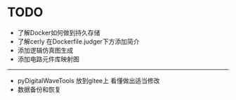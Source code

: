 # TODO

- 了解Docker如何做到持久存储
- 了解cerly 在Dockerfile.judger下方添加简介
- 添加逻辑仿真图生成
- 添加电路元件库映射图

---

- pyDigitalWaveTools 放到gitee上 看懂做出适当修改
- 数据备份和恢复
